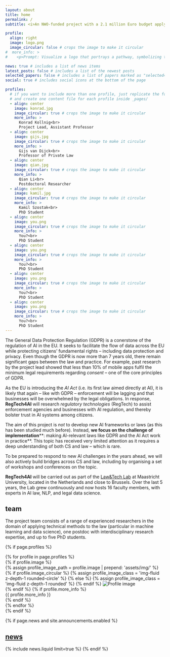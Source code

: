 ```yaml
---
layout: about
title: home
permalink: /
subtitle: <i>An NWO-funded project with a 2.1 million Euro budget applying technical methods to the law with the aim of making the EU's ambitious AI regulation – particularly the GDPR and AI Act – work in practice.</i>

profile:
  align: right
  image: logo.png
  image_circular: false # crops the image to make it circular
#  more_info: >
#    <p>Prompt: Visualize a logo that portrays a pathway, symbolizing the journey from AI innovation to regulatory compliance. This path should start from a stylized AI icon, winding its way through a series of legal symbols (like a document with a seal, a gavel) and leading to a harmonious coexistence symbol represented by a perfectly balanced scale embedded within a digital landscape. Use a color scheme that conveys clarity and optimism, such as light blues and greens.</p>

news: true # includes a list of news items
latest_posts: false # includes a list of the newest posts
selected_papers: false # includes a list of papers marked as "selected={true}"
social: true # includes social icons at the bottom of the page

profiles:
  # if you want to include more than one profile, just replicate the following block
  # and create one content file for each profile inside _pages/
  - align: center
    image: konrad.jpg
    image_circular: true # crops the image to make it circular
    more_info: >
      Konrad Kollnig<br>
      Project Lead, Assistant Professor
  - align: center
    image: gijs.jpg
    image_circular: true # crops the image to make it circular
    more_info: >
      Gijs van Dijck<br>
      Professor of Private Law
  - align: center
    image: qian.jpg
    image_circular: true # crops the image to make it circular
    more_info: >
      Qian Li<br>
      Postdoctoral Researcher
  - align: center
    image: kamil.jpg
    image_circular: true # crops the image to make it circular
    more_info: >
      Kamil Szostak<br>
      PhD Student
  - align: center
    image: you.png
    image_circular: true # crops the image to make it circular
    more_info: >
      You?<br>
      PhD Student
  - align: center
    image: you.png
    image_circular: true # crops the image to make it circular
    more_info: >
      You?<br>
      PhD Student
  - align: center
    image: you.png
    image_circular: true # crops the image to make it circular
    more_info: >
      You?<br>
      PhD Student
  - align: center
    image: you.png
    image_circular: true # crops the image to make it circular
    more_info: >
      You?<br>
      PhD Student
---
```



The General Data Protection Regulation (GDPR) is a conerstone of the regulation of AI in the EU. It seeks to facilitate the flow of data across the EU while protecting citizens’ fundamental rights – including data protection and privacy. Even though the GDPR is now more than 7 years old, there remain significant gaps between the law and practice. For example, past research by the project lead showed that less than 10% of mobile apps fulfil the minimum legal requirements regarding *consent* – one of the core principles of GDPR.

As the EU is introducing the *AI Act* (i.e. its first law aimed directly at AI), it is likely that again – like with GDPR – enforcement will be lagging and that businesses will be overwhelmed by the legal obligations. In response, **RegTech4AI** will research *regulatory technologies* (RegTech) to assist enforcement agencies and businesses with AI regulation, and thereby bolster trust in AI systems among citizens.

The aim of this project is *not* to develop new AI frameworks or laws (as this has been studied much before). Instead, **we focus on the challenge of** **implementation****: making AI-relevant laws like GDPR and the AI Act work in practice**. This topic has received very limited attention as it requires a deep understanding of both CS and law – which is rare.

To be prepared to respond to new AI challenges in the years ahead, we will also actively build bridges across CS and law, including by organising a set of workshops and conferences on the topic.

**RegTech4AI** will be carried out as part of the <a href="https://www.maastrichtuniversity.nl/about-um/faculties/law/research/law-and-tech-lab" target="_blank">Law&Tech Lab</a> at Maastricht University, located in the Netherlands and close to Brussels. Over the last 5 years, the Lab grew continuously and now hosts 16 faculty members, with experts in AI law, NLP, and legal data science.

## team

The project team consists of a range of experienced researchers in the domain of applying technical methods to the law (particular in machine learning and data science), one postdoc with interdisciplinary research expertise, and up to five PhD students.

{% if page.profiles %}
  <div class="container">
    <div class="row">
      {% for profile in page.profiles %}
        <div class="col-md-3 mb-4">
          {% if profile.image %}
            <div class="profile-image text-center">
              {% assign profile_image_path = profile.image | prepend: 'assets/img/' %}
              {% if profile.image_circular %}
                {% assign profile_image_class = 'img-fluid z-depth-1 rounded-circle' %}
              {% else %}
                {% assign profile_image_class = 'img-fluid z-depth-1 rounded' %}
              {% endif %}
              <img src="{{ profile_image_path }}" class="{{ profile_image_class }}" alt="Profile image">
            </div>
          {% endif %}
          {% if profile.more_info %}
            <div class="profile-subtitle text-center mt-2">{{ profile.more_info }}</div>
          {% endif %}
        </div>
      {% endfor %}
    </div>
  </div>
{% endif %}

<!-- News -->
{% if page.news and site.announcements.enabled %}
  <h2>
    <a href="{{ '/news/' | relative_url }}" style="color: inherit">news</a>
  </h2>
  {% include news.liquid limit=true %}
{% endif %}